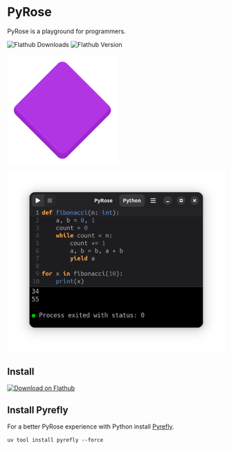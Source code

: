 # PyRose

PyRose is a playground for programmers.

![Flathub Downloads](https://img.shields.io/flathub/downloads/io.github.vanillajonathan.pyrose)
![Flathub Version](https://img.shields.io/flathub/v/io.github.vanillajonathan.pyrose)

![Icon](data/icons/hicolor/scalable/apps/io.github.vanillajonathan.pyrose.svg)

![Screenshot](screenshot-dark.png)

## Install

[![Download on Flathub](https://flathub.org/api/badge?svg&locale=en)](https://flathub.org/apps/details/io.github.vanillajonathan.pyrose)

## Install Pyrefly

For a better PyRose experience with Python install [Pyrefly](https://pyrefly.org/).

    uv tool install pyrefly --force